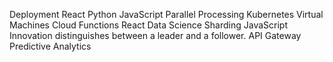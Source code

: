Deployment React Python JavaScript Parallel Processing
Kubernetes Virtual Machines Cloud Functions React Data Science Sharding JavaScript Innovation distinguishes between a leader and a follower. API Gateway Predictive Analytics
